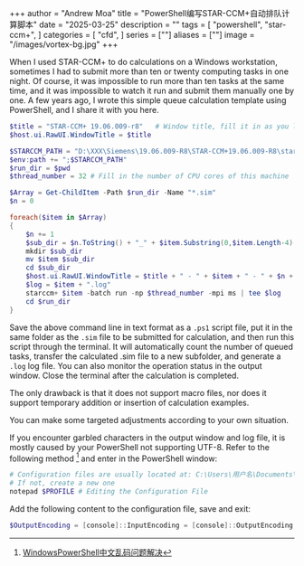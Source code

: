 +++
author = "Andrew Moa"
title = "PowerShell编写STAR-CCM+自动排队计算脚本"
date = "2025-03-25"
description = ""
tags = [
    "powershell",
    "star-ccm+",
]
categories = [
    "cfd",
]
series = [""]
aliases = [""]
image = "/images/vortex-bg.jpg"
+++

When I used STAR-CCM+ to do calculations on a Windows workstation, sometimes I had to submit more than ten or twenty computing tasks in one night. Of course, it was impossible to run more than ten tasks at the same time, and it was impossible to watch it run and submit them manually one by one. A few years ago, I wrote this simple queue calculation template using PowerShell, and I share it with you here.

```PowerShell
$title = "STAR-CCM+ 19.06.009-r8"	# Window title, fill it in as you like
$host.ui.RawUI.WindowTitle = $title

$STARCCM_PATH = "D:\XXX\Siemens\19.06.009-R8\STAR-CCM+19.06.009-R8\star\lib\win64\clang17.0vc14.2-r8\lib"	# Fill in the absolute installation path of STAR-CCM+ on this machine
$env:path += ";$STARCCM_PATH"
$run_dir = $pwd
$thread_number = 32	# Fill in the number of CPU cores of this machine

$Array = Get-ChildItem -Path $run_dir -Name "*.sim"
$n = 0

foreach($item in $Array)
{
    $n += 1
    $sub_dir = $n.ToString() + "_" + $item.Substring(0,$item.Length-4)
    mkdir $sub_dir
    mv $item $sub_dir
    cd $sub_dir
    $host.ui.RawUI.WindowTitle = $title + " - " + $item + " - " + $n + "/" + $Array.Count
    $log = $item + ".log"
    starccm+ $item -batch run -np $thread_number -mpi ms | tee $log
    cd $run_dir
}
```

Save the above command line in text format as a `.ps1` script file, put it in the same folder as the `.sim` file to be submitted for calculation, and then run this script through the terminal. It will automatically count the number of queued tasks, transfer the calculated .sim file to a new subfolder, and generate a `.log` log file. You can also monitor the operation status in the output window. Close the terminal after the calculation is completed.

The only drawback is that it does not support macro files, nor does it support temporary addition or insertion of calculation examples.

You can make some targeted adjustments according to your own situation.

If you encounter garbled characters in the output window and log file, it is mostly caused by your PowerShell not supporting UTF-8. Refer to the following method [^1] and enter in the PowerShell window:
```PowerShell
# Configuration files are usually located at: C:\Users\用户名\Documents\WindowsPowerShell\Microsoft.PowerShell_profile.ps1
# If not, create a new one
notepad $PROFILE # Editing the Configuration File
```

Add the following content to the configuration file, save and exit:
```PowerShell
$OutputEncoding = [console]::InputEncoding = [console]::OutputEncoding = [Text.UTF8Encoding]::UTF8
```

[^1]: [WindowsPowerShell中文乱码问题解决](https://www.azfum.com/archives/ki3syg5b/)
